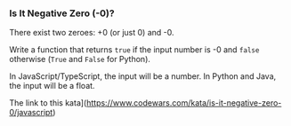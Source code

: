 ### Is It Negative Zero (-0)?

There exist two zeroes: +0 (or just 0) and -0.

Write a function that returns `true` if the input number is -0 and `false` otherwise (`True` and `False` for Python).

In JavaScript/TypeScript, the input will be a number. In Python and Java, the input will be a float.  

The link to this kata](https://www.codewars.com/kata/is-it-negative-zero-0/javascript)
